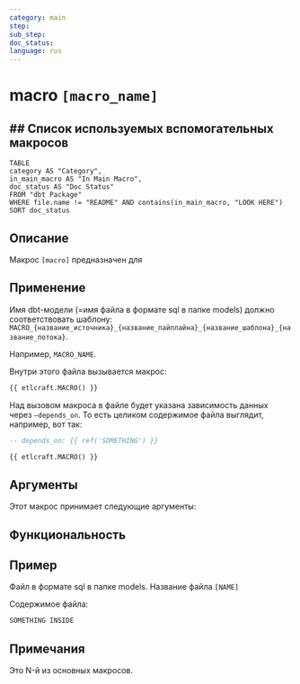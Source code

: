 ```yaml
---
category: main
step: 
sub_step: 
doc_status: 
language: rus
---
```

# macro `[macro_name]`

## ## Список используемых вспомогательных макросов

```dataview
TABLE 
category AS "Category", 
in_main_macro AS "In Main Macro",
doc_status AS "Doc Status"
FROM "dbt Package"
WHERE file.name != "README" AND contains(in_main_macro, "LOOK HERE")
SORT doc_status
```

## Описание

Макрос `[macro]` предназначен для 
## Применение

Имя dbt-модели (=имя файла в формате sql в папке models) должно соответствовать шаблону:
`MACRO_{название_источника}_{название_пайплайна}_{название_шаблона}_{название_потока}`.

Например, `MACRO_NAME`.

Внутри этого файла вызывается макрос:

```sql
{{ etlcraft.MACRO() }}
```
Над вызовом макроса в файле будет указана зависимость данных через `—depends_on`. То есть целиком содержимое файла выглядит, например, вот так:
```sql
-- depends_on: {{ ref('SOMETHING') }}

{{ etlcraft.MACRO() }}
```
## Аргументы

Этот макрос принимает следующие аргументы:

## Функциональность

## Пример

Файл в формате sql в папке models. Название файла `[NAME]`

Содержимое файла:
```sql
SOMETHING INSIDE
```

## Примечания

Это N-й из основных макросов.